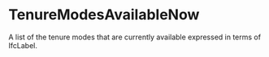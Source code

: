 TenureModesAvailableNow
=======================

A list of the tenure modes that are currently available expressed in terms of IfcLabel.
